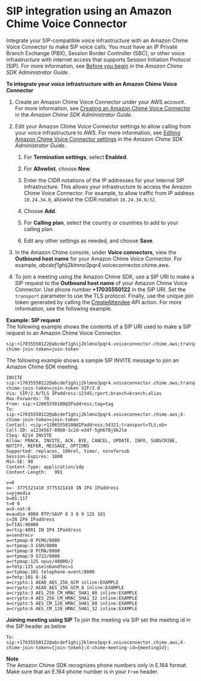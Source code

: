 # SIP integration using an Amazon Chime Voice Connector<a name="mtgs-sdk-cvc"></a>

Integrate your SIP\-compatible voice infrastructure with an Amazon Chime Voice Connector to make SIP voice calls\. You must have an IP Private Branch Exchange \(PBX\), Session Border Controller \(SBC\), or other voice infrastructure with internet access that supports Session Initiation Protocol \(SIP\)\. For more information, see [Before you begin](https://docs.aws.amazon.com/chime-sdk/latest/ag/voice-connectors.html#vc-prereq) in the *Amazon Chime SDK Administrator Guide*\.

**To integrate your voice infrastructure with an Amazon Chime Voice Connector**

1. Create an Amazon Chime Voice Connector under your AWS account\. For more information, see [Creating an Amazon Chime Voice Connector](https://docs.aws.amazon.com/chime-sdk/latest/ag/voice-connectors.html#create-voicecon) in the *Amazon Chime SDK Administrator Guide*\.

1. Edit your Amazon Chime Voice Connector settings to allow calling from your voice infrastructure to AWS\. For more information, see [Editing Amazon Chime Voice Connector settings](https://docs.aws.amazon.com/chime-sdk/latest/ag/voice-connectors.html#edit-voicecon) in the *Amazon Chime SDK Administrator Guide*\.

   1. For **Termination settings**, select **Enabled**\.

   1. For **Allowlist**, choose **New**\.

   1. Enter the CIDR notations of the IP addresses for your internal SIP infrastructure\. This allows your infrastructure to access the Amazon Chime Voice Connector\. For example, to allow traffic from IP address `10.24.34.0`, allowlist the CIDR notation `10.24.34.0/32`\.

   1. Choose **Add**\.

   1. For **Calling plan**, select the country or countries to add to your calling plan\.

   1. Edit any other settings as needed, and choose **Save**\.

1. In the Amazon Chime console, under **Voice connectors**, view the **Outbound host name** for your Amazon Chime Voice Connector\. For example, *abcdef1ghij2klmno3pqr4*\.voiceconnector\.chime\.aws\. 

1. To join a meeting using the Amazon Chime SDK, use a SIP URI to make a SIP request to the **Outbound host name** of your Amazon Chime Voice Connector\. Use phone number **\+17035550122** in the SIP URI\. Set the `transport` parameter to use the TLS protocol\. Finally, use the unique join token generated by calling the [CreateAttendee](https://docs.aws.amazon.com/chime-sdk/latest/APIReference/API_CreateAttendee.html) API action\. For more information, see the following example\.

**Example: SIP request**  
The following example shows the contents of a SIP URI used to make a SIP request to an Amazon Chime Voice Connector\.  

```
sip:+17035550122@abcdef1ghij2klmno3pqr4.voiceconnector.chime.aws;transport=tls;X-chime-join-token=join-token
```
The following example shows a sample SIP INVITE message to join an Amazon Chime SDK meeting\.  

```
INVITE sip:+17035550122@abcdef1ghij2klmno3pqr4.voiceconnector.chime.aws;transport=tls;X-chime-join-token=join-token SIP/2.0
Via: SIP/2.0/TLS IPaddress:12345;rport;branch=branch;alias
Max-Forwards: 70
From: sip:+12065550100@IPaddress;tag=tag
To: sip:+17035550122@abcdef1ghij2klmno3pqr4.voiceconnector.chime.aws;X-chime-join-token=join-token
Contact: <sip:+12065550100@IPaddress:54321;transport=TLS;ob>
Call-ID: a1234567-89b0-1c2d-e34f-5gh678j9k2lm
CSeq: 6214 INVITE
Allow: PRACK, INVITE, ACK, BYE, CANCEL, UPDATE, INFO, SUBSCRIBE, NOTIFY, REFER, MESSAGE, OPTIONS
Supported: replaces, 100rel, timer, norefersub
Session-Expires: 1800
Min-SE: 90
Content-Type: application/sdp
Content-Length:   991

v=0
o=- 3775321410 3775321410 IN IP4 IPaddress
s=pjmedia
b=AS:117
t=0 0
a=X-nat:0
m=audio 4000 RTP/SAVP 0 3 8 9 125 101
c=IN IP4 IPaddress
b=TIAS:96000
a=rtcp:4001 IN IP4 IPaddress
a=sendrecv
a=rtpmap:0 PCMU/8000
a=rtpmap:3 GSM/8000
a=rtpmap:8 PCMA/8000
a=rtpmap:9 G722/8000
a=rtpmap:125 opus/48000/2
a=fmtp:125 useinbandfec=1
a=rtpmap:101 telephone-event/8000
a=fmtp:101 0-16
a=crypto:1 AEAD_AES_256_GCM inline:EXAMPLE
a=crypto:2 AEAD_AES_256_GCM_8 inline:EXAMPLE
a=crypto:3 AES_256_CM_HMAC_SHA1_80 inline:EXAMPLE
a=crypto:4 AES_256_CM_HMAC_SHA1_32 inline:EXAMPLE
a=crypto:5 AES_CM_128_HMAC_SHA1_80 inline:EXAMPLE
a=crypto:6 AES_CM_128_HMAC_SHA1_32 inline:EXAMPLE
```

**Joining meeting using SIP**
To join the meeting via SIP set the meeting id in the SIP header as below

```
To: sip:+17035550122@abcdef1ghij2klmno3pqr4.voiceconnector.chime.aws;X-chime-join-token={join-token};X-chime-meeting-id={meetingId};
```

**Note**  
The Amazon Chime SDK recognizes phone numbers only in E\.164 format\. Make sure that an E\.164 phone number is in your `From` header\.
